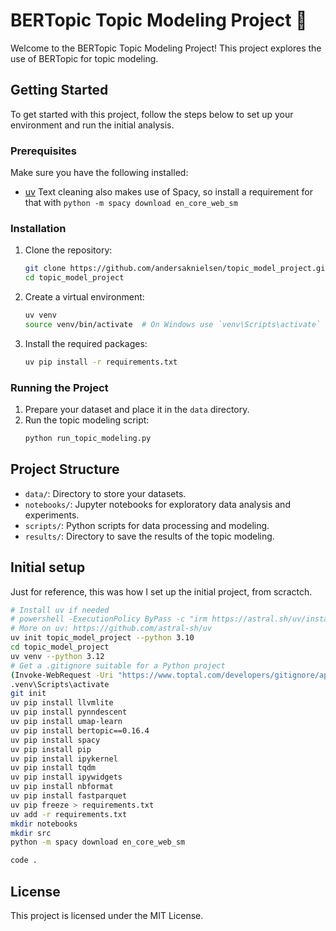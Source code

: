 # BERTopic Topic Modeling Project 👋

Welcome to the BERTopic Topic Modeling Project! This project explores the use of BERTopic for topic modeling.

## Getting Started

To get started with this project, follow the steps below to set up your environment and run the initial analysis.

### Prerequisites

Make sure you have the following installed:
- [uv](https://github.com/astral-sh/uv)
Text cleaning also makes use of Spacy, so install a requirement for that with `python -m spacy download en_core_web_sm`

### Installation

1. Clone the repository:
    ```bash
    git clone https://github.com/andersaknielsen/topic_model_project.git
    cd topic_model_project
    ```

2. Create a virtual environment:
    ```bash
    uv venv
    source venv/bin/activate  # On Windows use `venv\Scripts\activate`
    ```

3. Install the required packages:
    ```bash
    uv pip install -r requirements.txt
    ```

### Running the Project

1. Prepare your dataset and place it in the `data` directory.
2. Run the topic modeling script:
    ```bash
    python run_topic_modeling.py
    ```

## Project Structure

- `data/`: Directory to store your datasets.
- `notebooks/`: Jupyter notebooks for exploratory data analysis and experiments.
- `scripts/`: Python scripts for data processing and modeling.
- `results/`: Directory to save the results of the topic modeling.

## Initial setup
Just for reference, this was how I set up the initial project, from scractch.
```bash
# Install uv if needed
# powershell -ExecutionPolicy ByPass -c "irm https://astral.sh/uv/install.ps1 | iex"
# More on uv: https://github.com/astral-sh/uv
uv init topic_model_project --python 3.10
cd topic_model_project
uv venv --python 3.12
# Get a .gitignore suitable for a Python project
(Invoke-WebRequest -Uri "https://www.toptal.com/developers/gitignore/api/python,jupyternotebooks").Content | Out-File .gitignore
.venv\Scripts\activate
git init
uv pip install llvmlite
uv pip install pynndescent
uv pip install umap-learn
uv pip install bertopic==0.16.4
uv pip install spacy
uv pip install pip
uv pip install ipykernel
uv pip install tqdm
uv pip install ipywidgets
uv pip install nbformat
uv pip install fastparquet
uv pip freeze > requirements.txt
uv add -r requirements.txt
mkdir notebooks
mkdir src
python -m spacy download en_core_web_sm

code .
```
## License

This project is licensed under the MIT License.